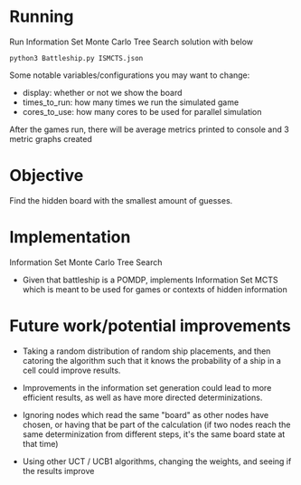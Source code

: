 # Running
Run Information Set Monte Carlo Tree Search solution with below
```
python3 Battleship.py ISMCTS.json
```
Some notable variables/configurations you may want to change:
- display: whether or not we show the board
- times_to_run: how many times we run the simulated game
- cores_to_use: how many cores to be used for parallel simulation

After the games run, there will be average metrics printed to console and 3 metric graphs created

# Objective

Find the hidden board with the smallest amount of guesses. 

# Implementation

Information Set Monte Carlo Tree Search
- Given that battleship is a POMDP, implements Information Set MCTS which is meant to be used for games or contexts of hidden information


# Future work/potential improvements

- Taking a random distribution of random ship placements, and then catoring the algorithm such that it knows the probability of a ship in a cell could improve results.

- Improvements in the information set generation could lead to more efficient results, as well as have more directed determinizations.

- Ignoring nodes which read the same "board" as other nodes have chosen, or having that be part of the calculation (if two nodes reach the same determinization from different steps, it's the same board state at that time)

- Using other UCT / UCB1 algorithms, changing the weights, and seeing if the results improve